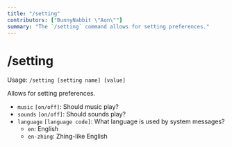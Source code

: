 ```yaml
---
title: "/setting"
contributors: ["BunnyNabbit \"Aon\""]
summary: "The `/setting` command allows for setting preferences."
---
```


# /setting

Usage: `/setting [setting name] [value]`

Allows for setting preferences.

- `music` `[on/off]`: Should music play?
- `sounds` `[on/off]`: Should sounds play?
- `language` `[language code]`: What language is used by system messages?
  - `en`: English
  - `en-zhing`: Zhing-like English

